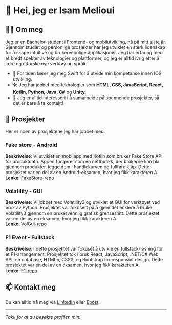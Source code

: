 # 👋 Hei, jeg er Isam Melioui

## 🧑‍💻 Om meg

Jeg er en Bachelor-student i Frontend- og mobilutvikling, nå på mitt siste år. Gjennom studiet og personlige prosjekter har jeg utviklet en sterk lidenskap for å skape intuitive og brukervennlige applikasjoner. Jeg har erfaring med et bredt spekter av teknologier og plattformer, og jeg er alltid ivrig etter å lære og utforske nye verktøy og språk.

- 🌱 For tiden lærer jeg meg Swift for å utvide min kompetanse innen IOS utvikling.
- 🛠️ Jeg har jobbet med teknologier som **HTML, CSS, JavaScript, React, Kotlin, Python, Java, C#** og **Unity**.
- 🤝 Jeg er alltid interessert i å samarbeide på spennende prosjekter, så det er bare å ta kontakt!

## 🚀 Prosjekter

Her er noen av prosjektene jeg har jobbet med:

### Fake store - Android
**Beskrivelse**: Vi utviklet en mobilapp med Kotlin som bruker Fake Store API for produktdata. Appen fungerer som en nettbutikk, 
der brukerne kan bla gjennom produkter, legge dem i handlekurven og fullføre kjøp. Dette prosjektet var en del av en Android-eksamen, hvor jeg fikk karakteren A.           
**Lenke**: [FakeStore-repo](https://github.com/Isam-M/Fakestore-Android)  

### Volatility - GUI
**Beskrivelse**: Vi jobbet med Volatility3 og utviklet et GUI for verktøyet ved bruk av Python. Prosjektet var fokusert på å gjøre det enklere å bruke Volatility3 gjennom en brukervennlig grafisk grensesnitt. 
Dette prosjektet var en del av en eksamen, hvor jeg fikk karakteren A.           
**Lenke**: [VolGui-repo](https://github.com/Isam-M/Volatility-GUI) 

### F1 Event - Fullstack
**Beskrivelse**: I dette prosjektet var fokuset å utvikle en fullstack-løsning for et F1-arrangement. Prosjektet tok i bruk React, JavaScript, .NET/C# Web API, en database, HTML5, CSS3, og Bootstrap for responsivt design.
Dette prosjektet var en del av en eksamen, hvor jeg fikk karakteren A.  
**Lenke**: [F1-repo](https://github.com/Isam-M/F1-Event)  


## 📫 Kontakt meg

Du kan alltid nå meg via [LinkedIn](https://www.linkedin.com/in/isam-melioui-676a24255/) eller [Epost](mailto:isammelioui@gmail.com).

---

_Takk for at du besøkte profilen min!_
